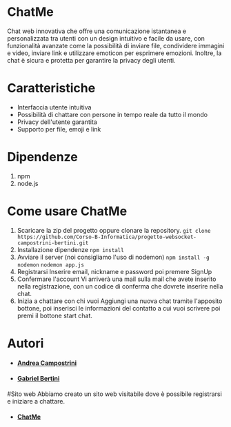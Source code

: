 # ChatMe
Chat web innovativa che offre una comunicazione istantanea e personalizzata tra utenti con un design intuitivo e facile da usare, con funzionalità avanzate come la possibilità di inviare file, condividere immagini e video, inviare link e utilizzare emoticon per esprimere emozioni. Inoltre, la chat è sicura e protetta per garantire la privacy degli utenti.

# Caratteristiche
* Interfaccia utente intuitiva
* Possibilità di chattare con persone in tempo reale da tutto il mondo
* Privacy dell'utente garantita
* Supporto per file, emoji e link

# Dipendenze
1. npm
2. node.js

# Come usare ChatMe
1. Scaricare la zip del progetto oppure clonare la repository.
`git clone https://github.com/Corso-B-Informatica/progetto-websocket-campostrini-bertini.git`
2. Installazione dipendenze
`npm install`
3. Avviare il server (noi consigliamo l'uso di nodemon)
`npm install -g nodemon`
`nodemon app.js`
4. Registrarsi
Inserire email, nickname e password poi premere SignUp
5. Confermare l'account
Vi arriverà una mail sulla mail che avete inserito nella registrazione, con un codice di conferma che dovrete inserire nella chat.
6. Inizia a chattare con chi vuoi
Aggiungi una nuova chat tramite l'apposito bottone, poi inserisci le informazioni del contatto a cui vuoi scrivere poi premi il bottone start chat.

# Autori
* #### [Andrea Campostrini](https://github.com/AndreaCampostrini)
* #### [Gabriel Bertini](https://github.com/GabrielBertini)

#Sito web
Abbiamo creato un sito web visitabile dove è possibile registrarsi e iniziare a chattare.
* #### [ChatMe](http://chat-me.it:8080)
